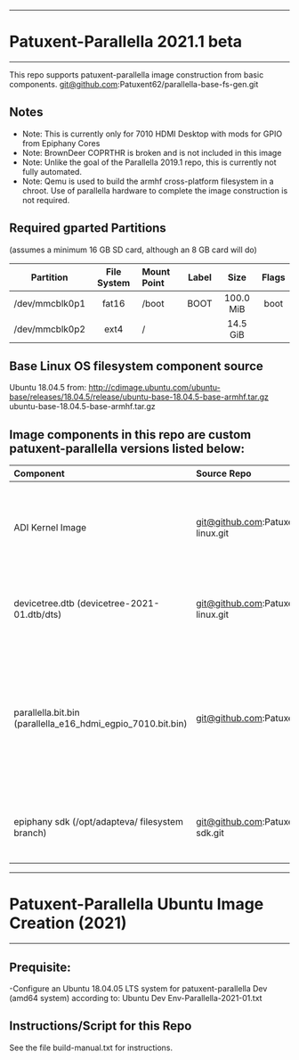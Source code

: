 ---------------------------------
# Patuxent-Parallella 2021.1 beta
---------------------------------

This repo supports patuxent-parallella image construction from basic components.
git@github.com:Patuxent62/parallella-base-fs-gen.git

## Notes

- Note: This is currently only for 7010 HDMI Desktop with mods for GPIO from Epiphany Cores
- Note: BrownDeer COPRTHR is broken and is not included in this image
- Note: Unlike the goal of the Parallella 2019.1 repo, this is currently not fully automated.
- Note: Qemu is used to build the armhf cross-platform filesystem in a chroot.
        Use of parallella hardware to complete the image construction is not required.


## Required gparted Partitions

(assumes a minimum 16 GB SD card, although an 8 GB card will do)

| Partition | File System | Mount Point | Label | Size | Flags |
| :-------------: | :-------: | :------- | :------: | :-----------: | :------: |
| /dev/mmcblk0p1 | fat16 | /boot | BOOT | 100.0 MiB | boot |
| /dev/mmcblk0p2 | ext4 | / |   | 14.5 GiB |   |


## Base Linux OS filesystem component source

Ubuntu 18.04.5
from: http://cdimage.ubuntu.com/ubuntu-base/releases/18.04.5/release/ubuntu-base-18.04.5-base-armhf.tar.gz
ubuntu-base-18.04.5-base-armhf.tar.gz

## Image components in this repo are custom patuxent-parallella versions listed below:

| Component | Source Repo | Comments |
| :--------------------------------- | :--------------------------------------------- | :-------------------------------------- |
| ADI Kernel Image | git@github.com:Patuxent62/parallella-linux.git | Based on ADI 4.19.0 with modified ephiphany driver and xilinx support |
| devicetree.dtb (devicetree-2021-01.dtb/dts) | git@github.com:Patuxent62/parallella-linux.git | Updated to fix HDMI video, sound, and misc boot issues |
| parallella.bit.bin (parallella_e16_hdmi_egpio_7010.bit.bin) | git@github.com:Patuxent62/oh.git | Modified FPGA design for latest ADI HDMI IP and added support for GPIO accessibility from epiphany cores via AXI |
| epiphany sdk (/opt/adapteva/ filesystem branch) | git@github.com:Patuxent62/epiphany-sdk.git | Added extra debugging output to the SDK and toolchain |


--------------------------------------------------
# Patuxent-Parallella Ubuntu Image Creation (2021)
--------------------------------------------------

## Prequisite:

-Configure an Ubuntu 18.04.05 LTS system for patuxent-parallella Dev (amd64 system) according to:
Ubuntu Dev Env-Parallella-2021-01.txt


## Instructions/Script for this Repo

See the file  build-manual.txt  for instructions.

